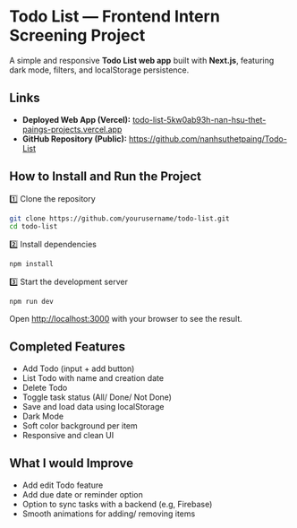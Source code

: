 # Todo List — Frontend Intern Screening Project

A simple and responsive **Todo List web app** built with **Next.js**, featuring dark mode, filters, and localStorage persistence.

## Links

- **Deployed Web App (Vercel):** [todo-list-5kw0ab93h-nan-hsu-thet-paings-projects.vercel.app](https://todo-list-henna-sigma.vercel.app/)
- **GitHub Repository (Public):** https://github.com/nanhsuthetpaing/Todo-List

## How to Install and Run the Project

1️⃣ Clone the repository

```bash
git clone https://github.com/yourusername/todo-list.git
cd todo-list
```

2️⃣ Install dependencies

```bash
npm install
```

3️⃣ Start the development server

```bash
npm run dev
```

Open [http://localhost:3000](http://localhost:3000) with your browser to see the result.

## Completed Features

- Add Todo (input + add button)
- List Todo with name and creation date
- Delete Todo
- Toggle task status (All/ Done/ Not Done)
- Save and load data using localStorage
- Dark Mode
- Soft color background per item
- Responsive and clean UI

## What I would Improve

- Add edit Todo feature
- Add due date or reminder option
- Option to sync tasks with a backend (e.g, Firebase)
- Smooth animations for adding/ removing items
